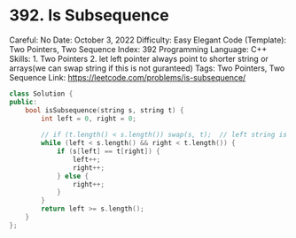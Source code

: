 # 392. Is Subsequence

Careful: No
Date: October 3, 2022
Difficulty: Easy
Elegant Code (Template): Two Pointers, Two Sequence
Index: 392
Programming Language: C++
Skills: 1. Two Pointers 2. let left pointer always point to shorter string or arrays(we can swap string if this is not guranteed)
Tags: Two Pointers, Two Sequence
Link: https://leetcode.com/problems/is-subsequence/

```cpp
class Solution {
public:
    bool isSubsequence(string s, string t) {
        int left = 0, right = 0;
        
        // if (t.length() < s.length()) swap(s, t);  // left string is always shorter than right
        while (left < s.length() && right < t.length()) {
            if (s[left] == t[right]) {
                left++;
                right++;
            } else {
                right++;
            }
        }
        return left >= s.length();
    }
};
```
